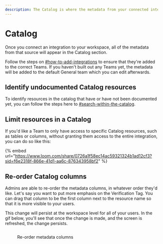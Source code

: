 ```yaml
---
description: The Catalog is where the metadata from your connected integrations live.
---
```


# Catalog

Once you connect an integration to your workspace, all of the metadata from that source will appear in the Catalog section.

Follow the steps on [#how-to-add-integrations](../getting-started/secoda-as-an-admin/connect-your-data/#how-to-add-integrations "mention") to ensure that they're added to the correct Teams. If you haven't built out any Teams yet, the metadata will be added to the default General team which you can edit afterwards.

## Identify undocumented Catalog resources

To identify resources in the catalog that have or have not been documented yet, you can follow the steps here to [#search-within-the-catalog](search-and-home-page.md#search-within-the-catalog "mention").

## Limit resources in a Catalog

If you'd like a Team to only have access to specific Catalog resources, such as tables or columns,  without granting them access to the entire integration, you can do so like this:

{% embed url="https://www.loom.com/share/0726a1f58ec14ac59321324b1ad12cf3?sid=f6e2318f-866e-41d1-aa6c-876343958bf2" %}

## Re-order Catalog columns

Admins are able to re-order the metadata columns, in whatever order they'd like. Let's say you want to put more emphasis on the Verification Tag. You can drag that column to be the first column next to the resource name so that it is more visible to your users.

This change will persist at the workspace level for all of your users. In the gif below, you'll see that once the change is made, and the screen is refreshed, the change persists.

<figure><img src="../.gitbook/assets/Kapture 2023-09-20 at 09.25.16.gif" alt=""><figcaption><p>Re-order metadata columns</p></figcaption></figure>
